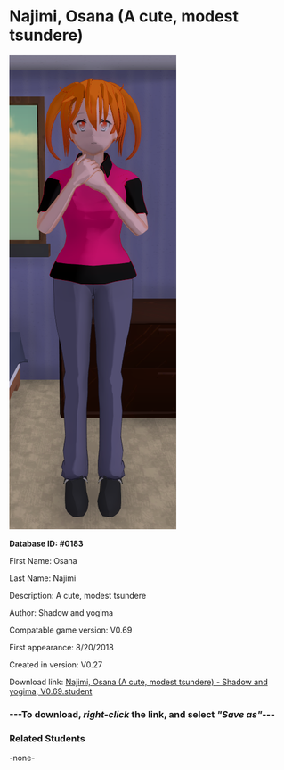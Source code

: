 # Najimi, Osana (A cute, modest tsundere)

<img src="../../Files/Images/Najimi, Osana (A cute, modest tsundere).png" title="Najimi, Osana (A cute, modest tsundere) - Shadow and yogima, V0.69">

**Database ID: #0183**

First Name: Osana

Last Name: Najimi

Description: A cute, modest tsundere

Author: Shadow and yogima

Compatable game version: V0.69

First appearance: 8/20/2018

Created in version: V0.27

Download link: <a href="https://raw.githubusercontent.com/Arbiter1223/Daigaku-Gurashi-Custom-Students/master/Files/Student%20Files/Najimi%2C%20Osana%20(A%20cute%2C%20modest%20tsundere)%20-%20Shadow%20and%20yogima%2C%20V0.69.student">Najimi, Osana (A cute, modest tsundere) - Shadow and yogima, V0.69.student</a>

### ---**To download, _right-click_ the link, and select _"Save as"_**---

### Related Students

-none-
